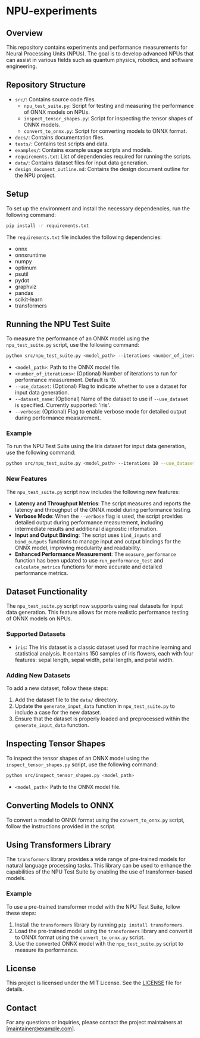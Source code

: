 # NPU-experiments

## Overview
This repository contains experiments and performance measurements for Neural Processing Units (NPUs). The goal is to develop advanced NPUs that can assist in various fields such as quantum physics, robotics, and software engineering.

## Repository Structure
- `src/`: Contains source code files.
  - `npu_test_suite.py`: Script for testing and measuring the performance of ONNX models on NPUs.
  - `inspect_tensor_shapes.py`: Script for inspecting the tensor shapes of ONNX models.
  - `convert_to_onnx.py`: Script for converting models to ONNX format.
- `docs/`: Contains documentation files.
- `tests/`: Contains test scripts and data.
- `examples/`: Contains example usage scripts and models.
- `requirements.txt`: List of dependencies required for running the scripts.
- `data/`: Contains dataset files for input data generation.
- `design_document_outline.md`: Contains the design document outline for the NPU project.

## Setup
To set up the environment and install the necessary dependencies, run the following command:
```bash
pip install -r requirements.txt
```
The `requirements.txt` file includes the following dependencies:
- onnx
- onnxruntime
- numpy
- optimum
- psutil
- pydot
- graphviz
- pandas
- scikit-learn
- transformers

## Running the NPU Test Suite
To measure the performance of an ONNX model using the `npu_test_suite.py` script, use the following command:
```bash
python src/npu_test_suite.py <model_path> --iterations <number_of_iterations> [--use_dataset] [--dataset_name <dataset_name>] [--verbose]
```
- `<model_path>`: Path to the ONNX model file.
- `<number_of_iterations>`: (Optional) Number of iterations to run for performance measurement. Default is 10.
- `--use_dataset`: (Optional) Flag to indicate whether to use a dataset for input data generation.
- `--dataset_name`: (Optional) Name of the dataset to use if `--use_dataset` is specified. Currently supported: 'iris'.
- `--verbose`: (Optional) Flag to enable verbose mode for detailed output during performance measurement.

### Example
To run the NPU Test Suite using the Iris dataset for input data generation, use the following command:
```bash
python src/npu_test_suite.py <model_path> --iterations 10 --use_dataset --dataset_name iris --verbose
```

### New Features
The `npu_test_suite.py` script now includes the following new features:
- **Latency and Throughput Metrics**: The script measures and reports the latency and throughput of the ONNX model during performance testing.
- **Verbose Mode**: When the `--verbose` flag is used, the script provides detailed output during performance measurement, including intermediate results and additional diagnostic information.
- **Input and Output Binding**: The script uses `bind_inputs` and `bind_outputs` functions to manage input and output bindings for the ONNX model, improving modularity and readability.
- **Enhanced Performance Measurement**: The `measure_performance` function has been updated to use `run_performance_test` and `calculate_metrics` functions for more accurate and detailed performance metrics.

## Dataset Functionality
The `npu_test_suite.py` script now supports using real datasets for input data generation. This feature allows for more realistic performance testing of ONNX models on NPUs.

### Supported Datasets
- `iris`: The Iris dataset is a classic dataset used for machine learning and statistical analysis. It contains 150 samples of iris flowers, each with four features: sepal length, sepal width, petal length, and petal width.

### Adding New Datasets
To add a new dataset, follow these steps:
1. Add the dataset file to the `data/` directory.
2. Update the `generate_input_data` function in `npu_test_suite.py` to include a case for the new dataset.
3. Ensure that the dataset is properly loaded and preprocessed within the `generate_input_data` function.

## Inspecting Tensor Shapes
To inspect the tensor shapes of an ONNX model using the `inspect_tensor_shapes.py` script, use the following command:
```bash
python src/inspect_tensor_shapes.py <model_path>
```
- `<model_path>`: Path to the ONNX model file.

## Converting Models to ONNX
To convert a model to ONNX format using the `convert_to_onnx.py` script, follow the instructions provided in the script.

## Using Transformers Library
The `transformers` library provides a wide range of pre-trained models for natural language processing tasks. This library can be used to enhance the capabilities of the NPU Test Suite by enabling the use of transformer-based models.

### Example
To use a pre-trained transformer model with the NPU Test Suite, follow these steps:
1. Install the `transformers` library by running `pip install transformers`.
2. Load the pre-trained model using the `transformers` library and convert it to ONNX format using the `convert_to_onnx.py` script.
3. Use the converted ONNX model with the `npu_test_suite.py` script to measure its performance.

## License
This project is licensed under the MIT License. See the [LICENSE](LICENSE) file for details.

## Contact
For any questions or inquiries, please contact the project maintainers at [maintainer@example.com].
